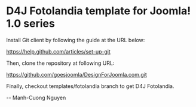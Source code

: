 D4J Fotolandia template for Joomla! 1.0 series
===============================================

Install Git client by following the guide at the URL below:

https://help.github.com/articles/set-up-git

Then, clone the repository at following URL:

https://github.com/goesjoomla/DesignForJoomla.com.git

Finally, checkout templates/fotolandia branch to get D4J Fotolandia.

--
Manh-Cuong Nguyen
